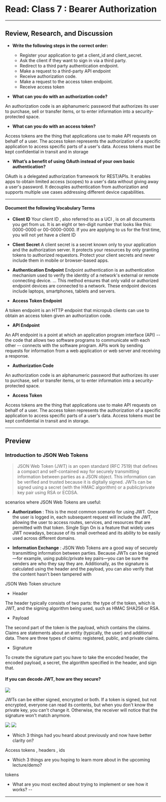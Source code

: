 # Read: Class 7 : Bearer Authorization

- - -

## Review, Research, and Discussion


* **Write the following steps in the correct order:**

	* Register your application to get a client_id and client_secret.
	* Ask the client if they want to sign in via a third party.
	* Redirect to a third party authentication endpoint.
	* Make a request to a third-party API endpoint
	* Receive authorization code.
	* Make a request to the access token endpoint.
	* Receive access token

* **What can you do with an authorization code?**

An authorization code is an alphanumeric password that authorizes its user to purchase, sell or transfer items, or to enter information into a security-protected space.

* **What can you do with an access token?**

Access tokens are the thing that applications use to make API requests on behalf of a user. The access token represents the authorization of a specific application to access specific parts of a user's data. Access tokens must be kept confidential in transit and in storage

* **What’s a benefit of using OAuth instead of your own basic authentication?**

OAuth is a delegated authorization framework for REST/APIs. It enables apps to obtain limited access (scopes) to a user's data without giving away a user's password. It decouples authentication from authorization and supports multiple use cases addressing different device capabilities.

- - -

#### Document the following Vocabulary Terms

* **Client ID** Your client ID , also referred to as a UCI , is on all documents you get from us. It is an eight or ten-digit number that looks like this: 0000-0000 or 00-0000-0000. If you are applying to us for the first time, you will not yet have a client ID 

* **Client Secret** A client secret is a secret known only to your application and the authorization server. It protects your resources by only granting tokens to authorized requestors. Protect your client secrets and never include them in mobile or browser-based apps.

* **Authentication Endpoint** Endpoint authentication is an authentication mechanism used to verify the identity of a network's external or remote connecting device. ... This method ensures that only valid or authorized endpoint devices are connected to a network. These endpoint devices include laptops, smartphones, tablets and servers.    

* **Access Token Endpoint** 

A token endpoint is an HTTP endpoint that micropub clients can use to obtain an access token given an authorization code.

* **API Endpoint** 

An API endpoint is a point at which an application program interface (API) -- the code that allows two software programs to communicate with each other -- connects with the software program. APIs work by sending requests for information from a web application or web server and receiving a response.

* **Authorization Code** 

An authorization code is an alphanumeric password that authorizes its user to purchase, sell or transfer items, or to enter information into a security-protected space.

* **Access Token** 

Access tokens are the thing that applications use to make API requests on behalf of a user. The access token represents the authorization of a specific application to access specific parts of a user's data. Access tokens must be kept confidential in transit and in storage.

- - - 

## Preview

### Introduction to JSON Web Tokens

> JSON Web Token (JWT) is an open standard (RFC 7519) that defines a compact and self-contained way for securely transmitting information between parties as a JSON object. This information can be verified and trusted because it is digitally signed. JWTs can be signed using a secret (with the HMAC algorithm) or a public/private key pair using RSA or ECDSA.

scenarios where JSON Web Tokens are useful:

* **Authorization** : This is the most common scenario for using JWT. Once the user is logged in, each subsequent request will include the JWT, allowing the user to access routes, services, and resources that are permitted with that token. Single Sign On is a feature that widely uses JWT nowadays, because of its small overhead and its ability to be easily used across different domains.   

* **Information Exchange** : JSON Web Tokens are a good way of securely transmitting information between parties. Because JWTs can be signed—for example, using public/private key pairs—you can be sure the senders are who they say they are. Additionally, as the signature is calculated using the header and the payload, you can also verify that the content hasn't been tampered with     

JSON Web Token structure

* Header    

The header typically consists of two parts: the type of the token, which is JWT, and the signing algorithm being used, such as HMAC SHA256 or RSA.

* Payload    

The second part of the token is the payload, which contains the claims. Claims are statements about an entity (typically, the user) and additional data. There are three types of claims: registered, public, and private claims.

* Signature   

To create the signature part you have to take the encoded header, the encoded payload, a secret, the algorithm specified in the header, and sign that.

#### If you can decode JWT, how are they secure?

![](https://i.stack.imgur.com/bOHqZ.png)

JWTs can be either signed, encrypted or both. If a token is signed, but not encrypted, everyone can read its contents, but when you don't know the private key, you can't change it. Otherwise, the receiver will notice that the signature won't match anymore. 

![](https://i.stack.imgur.com/UXiHK.png)
![](https://i.stack.imgur.com/tTxqp.png)


* Which 3 things had you heard about previously and now have better clarity on?

Access tokens , headers , ids 

* Which 3 things are you hoping to learn more about in the upcoming lecture/demo?

tokens 

* What are you most excited about trying to implement or see how it works?
 --
- - - 

